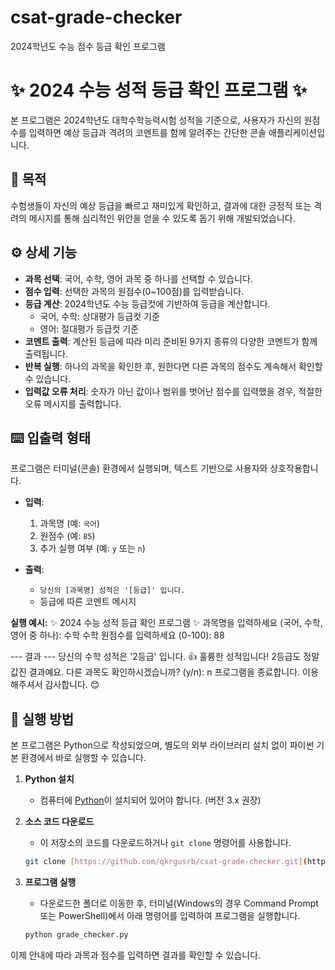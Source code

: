 # csat-grade-checker
2024학년도 수능 점수 등급 확인 프로그램
# ✨ 2024 수능 성적 등급 확인 프로그램 ✨

본 프로그램은 2024학년도 대학수학능력시험 성적을 기준으로, 사용자가 자신의 원점수를 입력하면 예상 등급과 격려의 코멘트를 함께 알려주는 간단한 콘솔 애플리케이션입니다.

## 🎯 목적

수험생들이 자신의 예상 등급을 빠르고 재미있게 확인하고, 결과에 대한 긍정적 또는 격려의 메시지를 통해 심리적인 위안을 얻을 수 있도록 돕기 위해 개발되었습니다.

## ⚙️ 상세 기능

* **과목 선택**: 국어, 수학, 영어 과목 중 하나를 선택할 수 있습니다.
* **점수 입력**: 선택한 과목의 원점수(0~100점)를 입력받습니다.
* **등급 계산**: 2024학년도 수능 등급컷에 기반하여 등급을 계산합니다.
    * 국어, 수학: 상대평가 등급컷 기준
    * 영어: 절대평가 등급컷 기준
* **코멘트 출력**: 계산된 등급에 따라 미리 준비된 9가지 종류의 다양한 코멘트가 함께 출력됩니다.
* **반복 실행**: 하나의 과목을 확인한 후, 원한다면 다른 과목의 점수도 계속해서 확인할 수 있습니다.
* **입력값 오류 처리**: 숫자가 아닌 값이나 범위를 벗어난 점수를 입력했을 경우, 적절한 오류 메시지를 출력합니다.

## ⌨️ 입출력 형태

프로그램은 터미널(콘솔) 환경에서 실행되며, 텍스트 기반으로 사용자와 상호작용합니다.

* **입력**:
    1.  과목명 (예: `국어`)
    2.  원점수 (예: `85`)
    3.  추가 실행 여부 (예: `y` 또는 `n`)

* **출력**:
    * `당신의 [과목명] 성적은 '[등급]' 입니다.`
    * 등급에 따른 코멘트 메시지

**실행 예시:**
✨ 2024 수능 성적 등급 확인 프로그램 ✨
과목명을 입력하세요 (국어, 수학, 영어 중 하나): 수학
수학 원점수를 입력하세요 (0-100): 88

--- 결과 --- 당신의 수학 성적은 '2등급' 입니다. 👍 훌륭한 성적입니다! 2등급도 정말 값진 결과예요.
다른 과목도 확인하시겠습니까? (y/n): n
프로그램을 종료합니다. 이용해주셔서 감사합니다. 😊
## 🚀 실행 방법

본 프로그램은 Python으로 작성되었으며, 별도의 외부 라이브러리 설치 없이 파이썬 기본 환경에서 바로 실행할 수 있습니다.

1.  **Python 설치**
    * 컴퓨터에 [Python](https://www.python.org/downloads/)이 설치되어 있어야 합니다. (버전 3.x 권장)

2.  **소스 코드 다운로드**
    * 이 저장소의 코드를 다운로드하거나 `git clone` 명령어를 사용합니다.
    ```bash
    git clone [https://github.com/qkrgusrb/csat-grade-checker.git](https://github.com/YOUR_USERNAME/csat-grade-checker.git)
    ```

3.  **프로그램 실행**
    * 다운로드한 폴더로 이동한 후, 터미널(Windows의 경우 Command Prompt 또는 PowerShell)에서 아래 명령어를 입력하여 프로그램을 실행합니다.
    ```bash
    python grade_checker.py
    ```

이제 안내에 따라 과목과 점수를 입력하면 결과를 확인할 수 있습니다.
